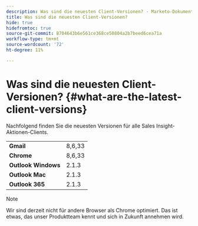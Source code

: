 ```yaml
---
description: Was sind die neuesten Client-Versionen? - Marketo-Dokumente - Produktdokumentation
title: Was sind die neuesten Client-Versionen?
hide: true
hidefromtoc: true
source-git-commit: 8704643b6e561ce368ce50804a2b7beed6cea71a
workflow-type: tm+mt
source-wordcount: '72'
ht-degree: 11%

---
```


# Was sind die neuesten Client-Versionen? {#what-are-the-latest-client-versions}

Nachfolgend finden Sie die neuesten Versionen für alle Sales Insight-Aktionen-Clients.

<table> 
 <tbody> 
  <tr> 
   <td><strong>Gmail</strong></td> 
   <td>8,6,33</td> 
  </tr> 
  <tr> 
   <td><strong>Chrome</strong></td> 
   <td>8,6,33</td> 
  </tr> 
  <tr> 
   <td><strong>Outlook Windows</strong></td> 
   <td>2.1.3</td> 
  </tr> 
  <tr> 
   <td><strong>Outlook Mac</strong></td> 
   <td>2.1.3</td> 
  </tr> 
  <tr> 
   <td><strong>Outlook 365</strong></td> 
   <td>2.1.3</td> 
  </tr> 
 </tbody> 
</table>

>[!NOTE]
>
>Wir sind derzeit nicht für andere Browser als Chrome optimiert. Das ist etwas, das unser Produktteam kennt und sich in Zukunft annehmen wird.
